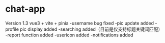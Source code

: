 # chat-app
Version 1.3
vue3 + vite + pinia
-username bug fixed
-pic update added
-profile pic display added
-searching added（目前是仅支持标题关键词匹配）
-report function added
-usericon added
-notifications added
<br/>

